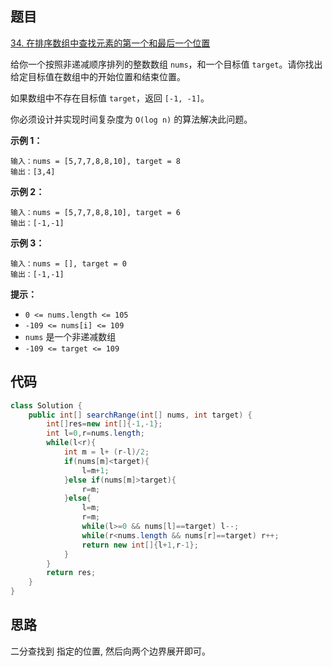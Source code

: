 ## 题目

[34. 在排序数组中查找元素的第一个和最后一个位置](https://leetcode.cn/problems/find-first-and-last-position-of-element-in-sorted-array/)

给你一个按照非递减顺序排列的整数数组 `nums`，和一个目标值 `target`。请你找出给定目标值在数组中的开始位置和结束位置。

如果数组中不存在目标值 `target`，返回 `[-1, -1]`。

你必须设计并实现时间复杂度为 `O(log n)` 的算法解决此问题。

**示例 1：**

```
输入：nums = [5,7,7,8,8,10], target = 8
输出：[3,4]
```

**示例 2：**

```
输入：nums = [5,7,7,8,8,10], target = 6
输出：[-1,-1]
```

**示例 3：**

```
输入：nums = [], target = 0
输出：[-1,-1]
```

 

**提示：**

- `0 <= nums.length <= 105`
- `-109 <= nums[i] <= 109`
- `nums` 是一个非递减数组
- `-109 <= target <= 109`

## 代码

```java
class Solution {
    public int[] searchRange(int[] nums, int target) {
        int[]res=new int[]{-1,-1};
        int l=0,r=nums.length;
        while(l<r){
            int m = l+ (r-l)/2;
            if(nums[m]<target){
                l=m+1;
            }else if(nums[m]>target){
                r=m;
            }else{
                l=m;
                r=m;
                while(l>=0 && nums[l]==target) l--;
                while(r<nums.length && nums[r]==target) r++;
                return new int[]{l+1,r-1};
            }
        }
        return res;
    }
}
```

## 思路

二分查找到 指定的位置, 然后向两个边界展开即可。

